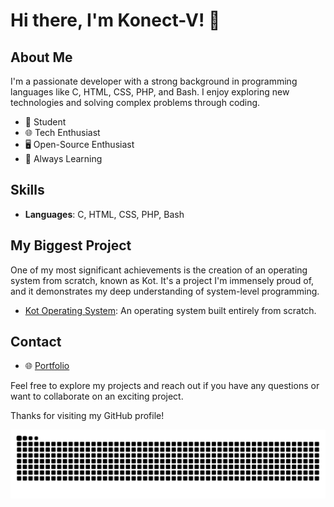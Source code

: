 # Hi there, I'm Konect-V! 👋

## About Me
I'm a passionate developer with a strong background in programming languages like C, HTML, CSS, PHP, and Bash. I enjoy exploring new technologies and solving complex problems through coding.

- 💼 Student
- 🌐 Tech Enthusiast
- 🖥️ Open-Source Enthusiast
- 🌱 Always Learning

## Skills
- **Languages**: C, HTML, CSS, PHP, Bash

## My Biggest Project
One of my most significant achievements is the creation of an operating system from scratch, known as Kot. It's a project I'm immensely proud of, and it demonstrates my deep understanding of system-level programming.
- [Kot Operating System](https://github.com/kot-org/Kot): An operating system built entirely from scratch.

## Contact
- 🌐 [Portfolio](https://konect-V.github.io)

Feel free to explore my projects and reach out if you have any questions or want to collaborate on an exciting project.

Thanks for visiting my GitHub profile!

<picture>
  <source media="(prefers-color-scheme: dark)" srcset="github-snake-dark.svg" />
  <source media="(prefers-color-scheme: light)" srcset="github-snake.svg" />
  <img alt="github-snake" src="https://raw.githubusercontent.com/konect-v/konect-v/output/snake.svg" />
</picture>
